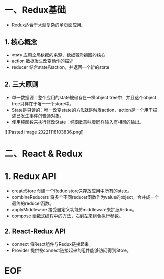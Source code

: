 
# 一、Redux基础

- Redux适合于大型复杂的单页面应用。


## 1. 核心概念

- state  应用全局数据的来源，数据驱动视图的核心
- action  数据发生改变动作的描述
- reducer  结合state和action，并返回一个新的state

## 2. 三大原则

- 单一数据源：整个应用的state被储存在一棵object tree中，并且这个object tree只存在于唯一一个store中。
- State是只读的：唯一改变state的方法就是触发action，action是一个用于描述已发生事件的普通对象。
- 使用纯函数来执行修改State：纯函数意味着同样输入有相同的输出。

![[Pasted image 20221118103836.png]]


# 二、React & Redux

# 1. Redux API

- createStore  创建一个Redux store来存放应用中所有的state。
- combineReducers  将多个不同reducer函数作为value的object，合并成一个最终的reducer函数。
- applyMiddleware  接受自定义功能的middleware来扩展Redux。
- compose  函数式编程中的方法，右到左来组合执行参数。

## 2. React-Redux API

- connect  将React组件与Redux链接起来。
- Provider  提供被connect链接起来的组件能够访问得到Store。




# EOF
